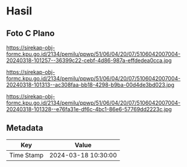 # Hasil

## Foto C Plano

https://sirekap-obj-formc.kpu.go.id/2134/pemilu/ppwp/51/06/04/20/07/5106042007004-20240318-101257--36399c22-cebf-4d86-987a-effdedea0cca.jpg

https://sirekap-obj-formc.kpu.go.id/2134/pemilu/ppwp/51/06/04/20/07/5106042007004-20240318-101313--ac308faa-bb18-4298-b9ba-00d4de3bd023.jpg

https://sirekap-obj-formc.kpu.go.id/2134/pemilu/ppwp/51/06/04/20/07/5106042007004-20240318-101328--e76fa31e-df6c-4bc1-86e6-57769dd2223c.jpg


## Metadata

| Key        | Value               |
| ---------- | ------------------- |
| Time Stamp | 2024-03-18 10:30:00 |



